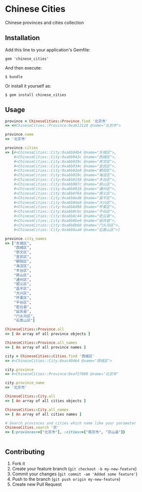 # Chinese Cities

Chinese provinces and cities collection

## Installation

Add this line to your application's Gemfile:

    gem 'chinese_cities'

And then execute:

    $ bundle

Or install it yourself as:

    $ gem install chinese_cities

## Usage

```ruby
province = ChineseCities::Province.find '北京市'
=> <#ChineseCities::Province:0xa612128 @name="北京市">   

province.name
=> '北京市'

province.cities
=> [#<ChineseCities::City:0xa6b94b4 @name="东城区">,
    #<ChineseCities::City:0xa6b943c @name="西城区">,
    #<ChineseCities::City:0xa6b939c @name="崇文区">,
    #<ChineseCities::City:0xa6b934c @name="宣武区">,
    #<ChineseCities::City:0xa6b92e8 @name="朝阳区">,
    #<ChineseCities::City:0xa6b920c @name="海淀区">,
    #<ChineseCities::City:0xa6b9158 @name="丰台区">,
    #<ChineseCities::City:0xa6b907c @name="房山区">,
    #<ChineseCities::City:0xa6b9018 @name="通州区">,
    #<ChineseCities::City:0xa6b8f64 @name="顺义区">,
    #<ChineseCities::City:0xa6b8ed8 @name="昌平区">,
    #<ChineseCities::City:0xa6b8de8 @name="大兴区">,
    #<ChineseCities::City:0xa6b8d98 @name="怀柔区">,
    #<ChineseCities::City:0xa6b8cbc @name="平谷区">,
    #<ChineseCities::City:0xa6b8c44 @name="密云县">,
    #<ChineseCities::City:0xa6b8be0 @name="延庆县">,
    #<ChineseCities::City:0xa6b8b68 @name="门头沟区">,
    #<ChineseCities::City:0xa6b8aa0 @name="石景山区">]

province.city_names
=> ["东城区",
    "西城区",
    "崇文区",
    "宣武区",
    "朝阳区",
    "海淀区",
    "丰台区",
    "房山区",
    "通州区",
    "顺义区",
    "昌平区",
    "大兴区",
    "怀柔区",
    "平谷区",
    "密云县",
    "延庆县",
    "门头沟区",
    "石景山区"]

ChineseCities::Province.all
=> [ An array of all province objects ]

ChineseCities::Province.all_names
=> [ An array of all province names ]

city = ChineseCities::Cities.find '西城区'
=> #<ChineseCities::City:0xac40464 @name="西城区">

city.province
=> #<ChineseCities::Province:0xaf27808 @name="北京市"

city.province_name
=> '北京市'

ChineseCities::City.all
=> [ An array of all cities objects ]

ChineseCities::City.all_names
=> [ An array of all cities names ]

# Search provinces and cities which name like your parameter
ChineseCities.search '京'
=> {:provinces=>["北京市"], :cities=>["南京市", "京山县"]}



```

## Contributing

1. Fork it
2. Create your feature branch (`git checkout -b my-new-feature`)
3. Commit your changes (`git commit -am 'Added some feature'`)
4. Push to the branch (`git push origin my-new-feature`)
5. Create new Pull Request
